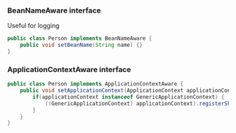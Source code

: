 ### BeanNameAware interface
Useful for logging
```java
public class Person implements BeanNameAware {
    public void setBeanName(String name) {}
}
```

### ApplicationContextAware interface
```java
public class Person implements ApplicationContextAware {
    public void setApplicationContext(ApplicationContext applicationContext) throws BeansException {
        if(applicationContext instanceof GenericApplicationContext) {
            ((GenericApplicationContext) applicationContext).registerShutdownHook();
        }
    }
}
```